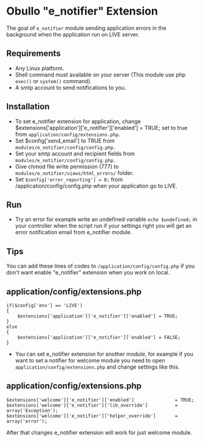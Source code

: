 Obullo "e_notifier" Extension
=========================

The goal of `e_notifier` module sending application errors in the background when 
the application run on LIVE server.

## Requirements
- Any Linux platform.
- Shell command must available on your server (This module use php `exec()` or `system()` command).
- A smtp account to send notifications to you.

## Installation
- To set e_notifier extension for application, change $extensions['application']['e_notifier']['enabled'] = TRUE; set to true 
from `application/config/extensions.php`.
- Set $config['send_email'] to TRUE from `modules/e_notifier/config/config.php`.
- Set your smtp account and recipient fields from `modules/e_notifier/config/config.php`.
- Give chmod file write permission (777) to `modules/e_notifier/views/html_errors/` folder.
- Set `$config['error_reporting'] = 0;` from /application/config/config.php when your application go to LIVE.

## Run
- Try an error for example write an undefined variable `echo $undefined;` in your controller 
when the script run if your settings right you will get an error notification email from e_notifier module.

## Tips
You can add these lines of codes to `/application/config/config.php` if you don't want enable "e_notifier" extension
when you work on local.

## application/config/extensions.php

    if($config['env'] == 'LIVE') 
    {
        $extensions['application']['e_notifier']['enabled'] = TRUE;
    } 
    else 
    {
        $extensions['application']['e_notifier']['enabled'] = FALSE;
    }

- You can set e_notifier extension for another module, for example if you want to set a notifier
for welcome module you need to open `application/config/extensions.php` and change settings like this.

## application/config/extensions.php

    $extensions['welcome']['e_notifier']['enabled']               = TRUE;
    $extensions['welcome']['e_notifier']['lib_override']          = array('Exception');
    $extensions['welcome']['e_notifier']['helper_override']       = array('error');

After that changes e_notifier extension will work for just welcome module.